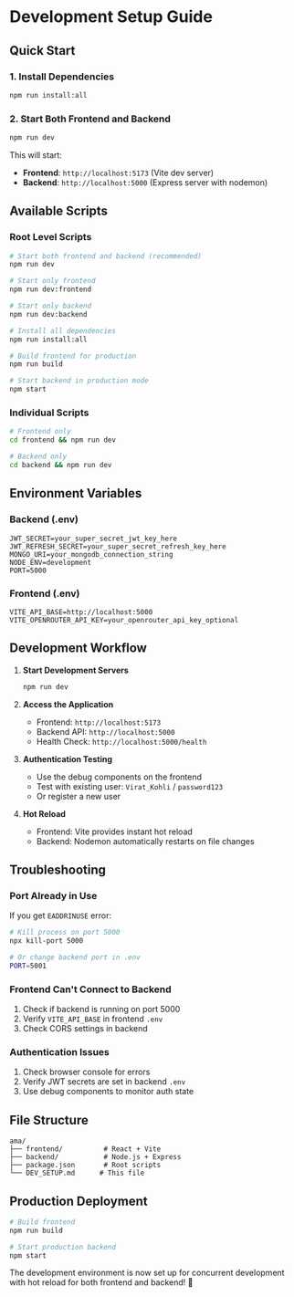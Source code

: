 # Development Setup Guide

## Quick Start

### 1. Install Dependencies
```bash
npm run install:all
```

### 2. Start Both Frontend and Backend
```bash
npm run dev
```

This will start:
- **Frontend**: `http://localhost:5173` (Vite dev server)
- **Backend**: `http://localhost:5000` (Express server with nodemon)

## Available Scripts

### Root Level Scripts
```bash
# Start both frontend and backend (recommended)
npm run dev

# Start only frontend
npm run dev:frontend

# Start only backend
npm run dev:backend

# Install all dependencies
npm run install:all

# Build frontend for production
npm run build

# Start backend in production mode
npm start
```

### Individual Scripts
```bash
# Frontend only
cd frontend && npm run dev

# Backend only
cd backend && npm run dev
```

## Environment Variables

### Backend (.env)
```env
JWT_SECRET=your_super_secret_jwt_key_here
JWT_REFRESH_SECRET=your_super_secret_refresh_key_here
MONGO_URI=your_mongodb_connection_string
NODE_ENV=development
PORT=5000
```

### Frontend (.env)
```env
VITE_API_BASE=http://localhost:5000
VITE_OPENROUTER_API_KEY=your_openrouter_api_key_optional
```

## Development Workflow

1. **Start Development Servers**
   ```bash
   npm run dev
   ```

2. **Access the Application**
   - Frontend: `http://localhost:5173`
   - Backend API: `http://localhost:5000`
   - Health Check: `http://localhost:5000/health`

3. **Authentication Testing**
   - Use the debug components on the frontend
   - Test with existing user: `Virat_Kohli` / `password123`
   - Or register a new user

4. **Hot Reload**
   - Frontend: Vite provides instant hot reload
   - Backend: Nodemon automatically restarts on file changes

## Troubleshooting

### Port Already in Use
If you get `EADDRINUSE` error:
```bash
# Kill process on port 5000
npx kill-port 5000

# Or change backend port in .env
PORT=5001
```

### Frontend Can't Connect to Backend
1. Check if backend is running on port 5000
2. Verify `VITE_API_BASE` in frontend `.env`
3. Check CORS settings in backend

### Authentication Issues
1. Check browser console for errors
2. Verify JWT secrets are set in backend `.env`
3. Use debug components to monitor auth state

## File Structure
```
ama/
├── frontend/          # React + Vite
├── backend/           # Node.js + Express
├── package.json       # Root scripts
└── DEV_SETUP.md      # This file
```

## Production Deployment
```bash
# Build frontend
npm run build

# Start production backend
npm start
```

The development environment is now set up for concurrent development with hot reload for both frontend and backend! 🚀 